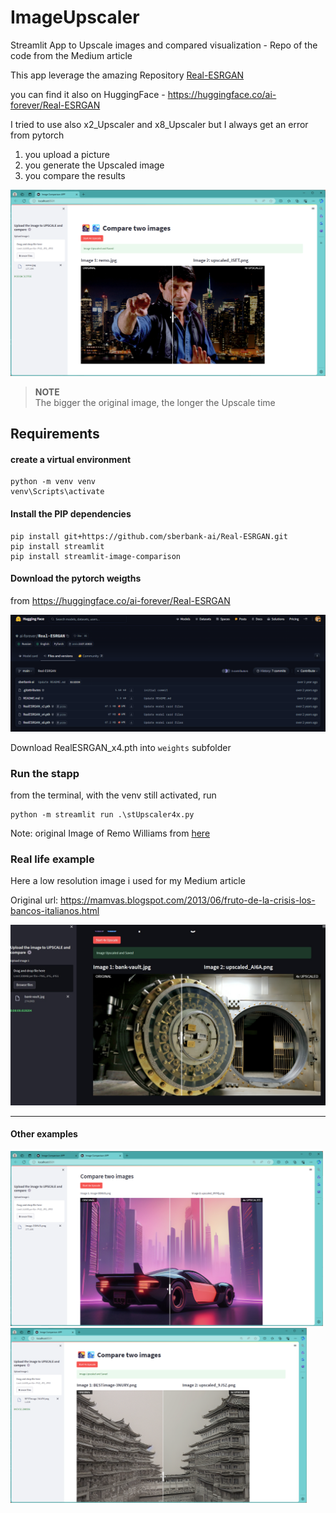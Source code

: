 # ImageUpscaler


Streamlit App to Upscale images and compared visualization - Repo of the code from the Medium article 

This app leverage the amazing Repository [Real-ESRGAN](https://github.com/ai-forever/Real-ESRGAN)

you can find it also on HuggingFace - https://huggingface.co/ai-forever/Real-ESRGAN

I tried to use also x2_Upscaler and x8_Upscaler but I always get an error from pytorch


1. you upload a picture
2. you generate the Upscaled image
3. you compare the results

<img src="https://github.com/fabiomatricardi/ImageUpscaler/raw/main/STAPP_Upscaler_Running_000.png" width=900>

> **NOTE**<br>
> The bigger the original image, the longer the Upscale time

## Requirements

#### create a virtual environment
```
python -m venv venv
venv\Scripts\activate
```

#### Install the PIP dependencies
```
pip install git+https://github.com/sberbank-ai/Real-ESRGAN.git
pip install streamlit
pip install streamlit-image-comparison
```

#### Download the pytorch weigths

from https://huggingface.co/ai-forever/Real-ESRGAN

<img src="https://github.com/fabiomatricardi/ImageUpscaler/raw/main/HuggingFaceRepo.png" width=700>

Download RealESRGAN_x4.pth into `weights` subfolder


### Run the stapp

from the terminal, with the venv still activated, run
```
python -m streamlit run .\stUpscaler4x.py
```

Note: original Image of Remo Williams from [here](https://www.hometheaterforum.com/wp-content/uploads/2016/10/remowilliamtop.jpg)

### Real life example

Here a low resolution image i used for my Medium article

Original url: https://mamvas.blogspot.com/2013/06/fruto-de-la-crisis-los-bancos-italianos.html

<img src='https://github.com/fabiomatricardi/ImageUpscaler/raw/main/upscaleForMedium.jpg' widht=850>

---

#### Other examples

<img src="https://github.com/fabiomatricardi/ImageUpscaler/raw/main/STAPP_Upscaler_Running.png" height=280><img src="https://github.com/fabiomatricardi/ImageUpscaler/raw/main/STAPP_Upscaler_Running1.png" height=280>
